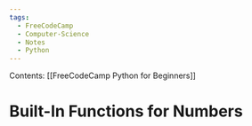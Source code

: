 ```yaml
---
tags:
  - FreeCodeCamp
  - Computer-Science
  - Notes
  - Python
---
```

Contents: [[FreeCodeCamp Python for Beginners]]
# Built-In Functions for Numbers
